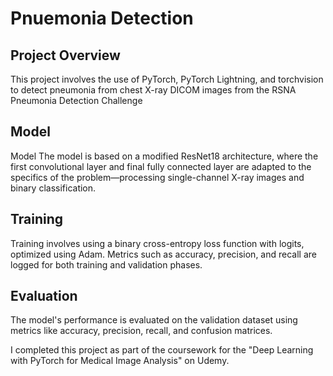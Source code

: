 # Pnuemonia Detection 

## Project Overview
This project involves the use of PyTorch, PyTorch Lightning, and torchvision to detect pneumonia from chest X-ray DICOM images from the RSNA Pneumonia Detection Challenge

## Model
Model
The model is based on a modified ResNet18 architecture, where the first convolutional layer and final fully connected layer are adapted to the specifics of the problem—processing single-channel X-ray images and binary classification.

## Training
Training involves using a binary cross-entropy loss function with logits, optimized using Adam. Metrics such as accuracy, precision, and recall are logged for both training and validation phases.

## Evaluation
The model's performance is evaluated on the validation dataset using metrics like accuracy, precision, recall, and confusion matrices.


I completed this project as part of the coursework for the "Deep Learning with PyTorch for Medical Image Analysis" on Udemy.

